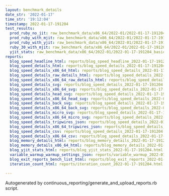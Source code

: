 ```yaml
---
layout: benchmark_details
date_str: '2022-01-17'
time_str: '19:12:04'
timestamp: 2022-01-17-191204
test_results:
  prod_ruby_no_jit: raw_benchmark_data/x86_64/2022-01/2022-01-17-191204_basic_benchmark_prod_ruby_no_jit.json
  prod_ruby_with_mjit: raw_benchmark_data/x86_64/2022-01/2022-01-17-191204_basic_benchmark_prod_ruby_with_mjit.json
  prod_ruby_with_yjit: raw_benchmark_data/x86_64/2022-01/2022-01-17-191204_basic_benchmark_prod_ruby_with_yjit.json
  ruby_30_with_mjit: raw_benchmark_data/x86_64/2022-01/2022-01-17-191204_basic_benchmark_ruby_30_with_mjit.json
  yjit_stats: raw_benchmark_data/x86_64/2022-01/2022-01-17-191204_basic_benchmark_yjit_stats.json
reports:
  blog_speed_headline_html: reports/blog_speed_headline_2022-01-17-191204.html
  blog_speed_details_html: reports/blog_speed_details_2022-01-17-191204.html
  blog_speed_details_x86_64_html: reports/blog_speed_details_2022-01-17-191204.x86_64.html
  blog_speed_details_raw_details_html: reports/blog_speed_details_2022-01-17-191204.raw_details.html
  blog_speed_details_x86_64_raw_details_html: reports/blog_speed_details_2022-01-17-191204.x86_64.raw_details.html
  blog_speed_details_svg: reports/blog_speed_details_2022-01-17-191204.svg
  blog_speed_details_x86_64_svg: reports/blog_speed_details_2022-01-17-191204.x86_64.svg
  blog_speed_details_head_svg: reports/blog_speed_details_2022-01-17-191204.head.svg
  blog_speed_details_x86_64_head_svg: reports/blog_speed_details_2022-01-17-191204.x86_64.head.svg
  blog_speed_details_back_svg: reports/blog_speed_details_2022-01-17-191204.back.svg
  blog_speed_details_x86_64_back_svg: reports/blog_speed_details_2022-01-17-191204.x86_64.back.svg
  blog_speed_details_micro_svg: reports/blog_speed_details_2022-01-17-191204.micro.svg
  blog_speed_details_x86_64_micro_svg: reports/blog_speed_details_2022-01-17-191204.x86_64.micro.svg
  blog_speed_details_tripwires_json: reports/blog_speed_details_2022-01-17-191204.tripwires.json
  blog_speed_details_x86_64_tripwires_json: reports/blog_speed_details_2022-01-17-191204.x86_64.tripwires.json
  blog_speed_details_csv: reports/blog_speed_details_2022-01-17-191204.csv
  blog_speed_details_x86_64_csv: reports/blog_speed_details_2022-01-17-191204.x86_64.csv
  blog_memory_details_html: reports/blog_memory_details_2022-01-17-191204.html
  blog_memory_details_x86_64_html: reports/blog_memory_details_2022-01-17-191204.x86_64.html
  blog_yjit_stats_html: reports/blog_yjit_stats_2022-01-17-191204.html
  variable_warmup_warmup_settings_json: reports/variable_warmup_2022-01-17-191204.warmup_settings.json
  blog_exit_reports_bench_list_html: reports/blog_exit_reports_2022-01-17-191204.bench_list.html
  iteration_count_html: reports/iteration_count_2022-01-17-191204.html

---
```

Autogenerated by continuous_reporting/generate_and_upload_reports.rb script.
